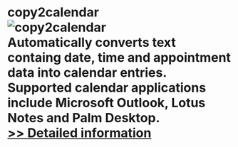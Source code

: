 # copy2calendar<br />![copy2calendar](https://mycommerce.akamaized.net/api/pimages/P300022601/BIG/300022601.PNG)<br />Automatically converts text containg date, time and appointment data into calendar entries. Supported calendar applications include Microsoft Outlook, Lotus Notes and Palm Desktop.<br />[>> Detailed information](https://secure.shareit.com/shareit/product.html?productid=300022601&affiliateid=200057808)
